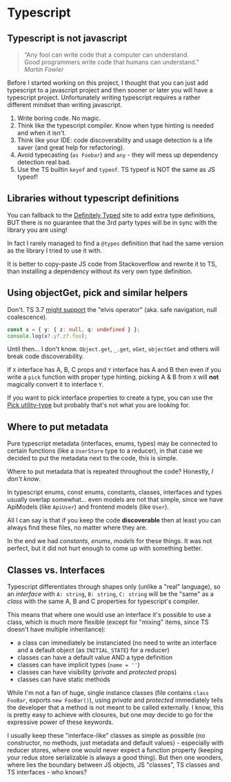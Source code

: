# Typescript

## Typescript is not javascript

> “Any fool can write code that a computer can understand.  
> Good programmers write code that humans can understand.”  
> _Martin Fowler_ 

Before I started working on this project, I thought that you can just add typescript to a javascript project and then sooner or later you will have a typescript project. Unfortunately writing typescript requires a rather different mindset than writing javascript.

1. Write boring code. No magic.
2. Think like the typescript compiler.
   Know when type hinting is needed and when it isn't.
3. Think like your IDE: code discoverability and usage detection is a life saver (and great help for refactoring).
4. Avoid typecasting (`as Foobar`) and `any` - they will mess up dependency detection real bad.
5. Use the TS builtin `keyof` and `typeof`. TS typeof is NOT the same as JS typeof! 

## Libraries without typescript definitions

You can fallback to the [Definitely Typed](http://definitelytyped.org/) site to add extra type definitions, BUT there is no guarantee that the 3rd party types will be in sync with the library you are using!

In fact I rarely managed to find a `@types` definition that had the same version as the library I tried to use it with.

It is better to copy-paste JS code from Stackoverflow and rewrite it to TS, than installing a dependency without its very own type definition.

## Using objectGet, pick and similar helpers

Don't. TS 3.7 [might support](https://github.com/microsoft/TypeScript/issues/16) the "elvis operator" (aka. safe navigation, null coalescence).

```ts
const x = { y: { z: null, q: undefined } };
console.log(x?.y?.z?.foo);
```

Until then... I don't know. `Object.get`, `_.get`, `oGet`, `objectGet` and others will break code discoverability.

If `X` interface has A, B, C props and `Y` interface has A and B then even if you write a `pick` function with proper type hinting, picking A & B from `X` will **not** magically convert it to interface `Y`.

If you want to pick interface properties to create a type, you can use the [Pick utility-type](https://www.typescriptlang.org/docs/handbook/utility-types.html#picktk) but probably that's not what you are looking for.

## Where to put metadata

Pure typescript metadata (interfaces, enums, types) may be connected to certain functions (like a `UserStore` type to a reducer), in that case we decided to put the metadata next to the code, this is simple.

Where to put metadata that is repeated throughout the code? Honestly, _I don't know_.

In typescript enums, const enums, constants, classes, interfaces and types usually overlap somewhat...
even models are not that simple, since we have ApiModels (like `ApiUser`) and frontend models (like `User`).

All I can say is that if you keep the code **discoverable** then at least you can always find these files, no matter where they are.

In the end we had _constants_, _enums_, _models_ for these things. It was not perfect, but it did not hurt enough to come up with something better.

## Classes vs. Interfaces

Typescript differentiates through shapes only (unlike a "real" language), so an _interface_ with `A: string`, `B: string`, `C: string` will be the "same" as a _class_ with the same A, B and C properties for typescript's compiler.

This means that where one would use an interface it's possible to use a class, which is much more flexible (except for "mixing" items, since TS doesn't have multiple inheritance):

- a class can immediately be instanciated (no need to write an interface and a default object (as `INITIAL_STATE`) for a reducer)
- classes can have a default value AND a type definition
- classes can have implicit types (`name = ''`)
- classes can have visibility (_private_ and _protected_ props)
- classes can have static methods

While I'm not a fan of huge, single instance classes (file contains `class FooBar`, exports `new FooBar()`), using _private_ and _protected_ immediately tells the developer that a method is not meant to be called externally. I know, this is pretty easy to achieve with closures, but one _may_ decide to go for the expressive power of these keywords.

I usually keep these "interface-like" classes as simple as possible (no constructor, no methods, just metadata and default values) - especially with reducer stores, where one would never expect a function property (keeping your redux store serializable is always a good thing). But then one wonders, where lies the boundary between JS objects, JS "classes", TS classes and TS interfaces - who knows?
